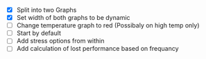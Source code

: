 - [x] Split into two Graphs
- [x] Set width of both graphs to be dynamic
- [ ] Change temperature graph to red (Possibaly on high temp only)
- [ ] Start by default
- [ ] Add stress options from within
- [ ] Add calculation of lost performance based on frequancy
